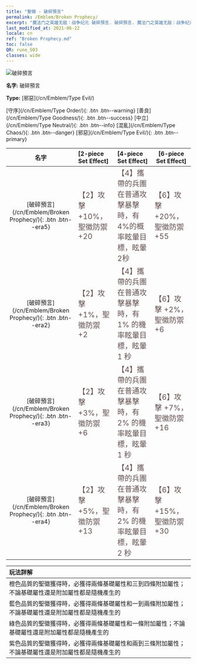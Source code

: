 ```yaml
---
title: "聖徽 - 破碎預言"
permalink: /Emblem/Broken Prophecy/
excerpt: "魔法门之英雄无敌：战争纪元 破碎預言. 破碎預言. 魔法门之英雄无敌：战争纪元 聖徽 破碎預言. 魔法门之英雄无敌：战争纪元 邪惡 破碎預言"
last_modified_at: 2021-06-22
locale: cn
ref: "Broken Prophecy.md"
toc: false
QR: rune_503
classes: wide
---
```


  ![破碎預言](/images/r/rune_icon_503.png)

 **名字:** 破碎預言

 **Type:** [邪惡](/cn/Emblem/Type Evil/)

  [守序](/cn/Emblem/Type Order/){: .btn .btn--warning}   [善良](/cn/Emblem/Type Goodness/){: .btn .btn--success}   [中立](/cn/Emblem/Type Neutral/){: .btn .btn--info}   [混亂](/cn/Emblem/Type Chaos/){: .btn .btn--danger}   [邪惡](/cn/Emblem/Type Evil/){: .btn .btn--primary} 

  |  名字    | [2-piece Set Effect] | [4-piece Set Effect] | [6-piece Set Effect]  | 
  |:-----------------------:|:-------------------|:-----------------|----------------| 
  | [破碎預言](/cn/Emblem/Broken Prophecy/){: .btn .btn--era5} | <span style="color: #645252;font-size:20px">【2】攻擊 +10%，聖徽防禦 +20</span> | <span style="color: #645252;font-size:20px">【4】攜帶的兵團在普通攻擊暴擊時，有4%的概率眩暈目標，眩暈2秒</span> | <span style="color: #645252;font-size:20px">【6】攻擊 +20%，聖徽防禦 +55</span> | 
  | [破碎預言](/cn/Emblem/Broken Prophecy/){: .btn .btn--era2} | <span style="color: #645252;font-size:20px">【2】攻擊 +1%，聖徽防禦 +2</span> | <span style="color: #645252;font-size:20px">【4】攜帶的兵團在普通攻擊暴擊時，有 1% 的機率眩暈目標，眩暈 1 秒</span> | <span style="color: #645252;font-size:20px">【6】攻擊 +2%，聖徽防禦 +6</span> | 
  | [破碎預言](/cn/Emblem/Broken Prophecy/){: .btn .btn--era3} | <span style="color: #645252;font-size:20px">【2】攻擊 +3%，聖徽防禦 +6</span> | <span style="color: #645252;font-size:20px">【4】攜帶的兵團在普通攻擊暴擊時，有 2% 的機率眩暈目標，眩暈 1 秒</span> | <span style="color: #645252;font-size:20px">【6】攻擊 +7%，聖徽防禦 +16</span> | 
  | [破碎預言](/cn/Emblem/Broken Prophecy/){: .btn .btn--era4} | <span style="color: #645252;font-size:20px">【2】攻擊 +5%，聖徽防禦 +13</span> | <span style="color: #645252;font-size:20px">【4】攜帶的兵團在普通攻擊暴擊時，有 2% 的機率眩暈目標，眩暈 2 秒</span> | <span style="color: #645252;font-size:20px">【6】攻擊 +15%，聖徽防禦 +30</span> | 

  |         玩法詳解            | 
  |:-------------------------------|
  | 橙色品質的聖徽獲得時，必獲得兩條基礎屬性和三到四條附加屬性；不論基礎屬性還是附加屬性都是隨機產生的 |
  | 藍色品質的聖徽獲得時，必獲得兩條基礎屬性和一到兩條附加屬性；不論基礎屬性還是附加屬性都是隨機產生的 |
  | 綠色品質的聖徽獲得時，必獲得兩條基礎屬性和一條附加屬性；不論基礎屬性還是附加屬性都是隨機產生的 |
  | 紫色品質的聖徽獲得時，必獲得兩條基礎屬性和兩到三條附加屬性；不論基礎屬性還是附加屬性都是隨機產生的 |
